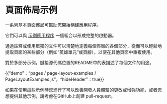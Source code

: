 # 頁面佈局示例

<p class="description">一系列基本頁面佈局可幫助您開始構建應用程序。</p>

它們可以與 [示例應用程序](https://github.com/mui-org/material-ui/tree/master/examples) 一個組合以形成完整的啟動器。

通過註釋或使用單獨的文件可以清楚地定義每個佈局的各個部分，從而可以輕鬆地提取頁面的某些部分（例如“英雄單元”或頁腳），以便在其他頁面中重複使用。

對於多部分示例，鏈接源代碼位置的README中的表描述了每個文件的用途。

{{“demo”：“pages / page-layout-examples / PageLayoutExamples.js”，“hideHeader”：true}}

如果在使用這些示例時您進行了可以改善開發人員體驗的更改或增強功能，或者您想提供其他示例，請考慮在GitHub</a>上創建 pull-request。</p>